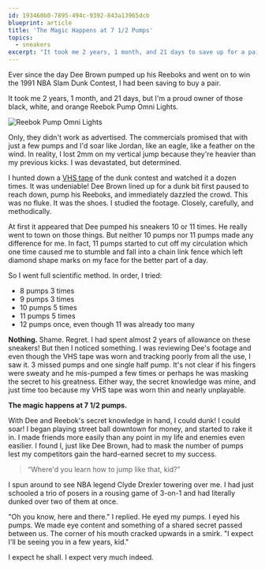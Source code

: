 ```yaml
---
id: 193460b0-7895-494c-9392-843a13965dcb
blueprint: article
title: 'The Magic Happens at 7 1/2 Pumps'
topics:
  - sneakers
excerpt: "It took me 2 years, 1 month, and 21 days to save up for a pair of Reebok Pumps. When I finally got them, they didn't work as advertised. Or did they?"
---
```

Ever since the day Dee Brown pumped up his Reeboks and went on to win the 1991 NBA Slam Dunk Contest, I had been saving to buy a pair.

It took me 2 years, 1 month, and 21 days, but I'm a proud owner of those black, white, and orange Reebok Pump Omni Lights.

![Reebok Pump Omni Lights](/assets/content/reebok-pumps.jpg)

Only, they didn't work as advertised. The commercials promised that with just a few pumps and I'd soar like Jordan, like an eagle, like a feather on the wind. In reality, I lost 2mm on my vertical jump because they're heavier than my previous kicks. I was devastated, but determined.

I hunted down a [VHS tape](https://www.youtube.com/watch?v=6uD8ZqkoM5E) of the dunk contest and watched it a dozen times. It was undeniable! Dee Brown lined up for a dunk bit first paused to reach down, pump his Reeboks, and immediately dazzled the crowd. This was no fluke. It was the shoes. I studied the footage. Closely, carefully, and methodically.

At first it appeared that Dee pumped his sneakers 10 or 11 times. He really went to town on those things. But neither 10 pumps nor 11 pumps made any difference for me. In fact, 11 pumps started to cut off my circulation which one time caused me to stumble and fall into a chain link fence which left diamond shape marks on my face for the better part of a day.

So I went full scientific method. In order, I tried:

- 8 pumps 3 times
- 9 pumps 3 times
- 10 pumps 5 times
- 11 pumps 5 times
- 12 pumps once, even though 11 was already too many

**Nothing.** Shame. Regret. I had spent almost 2 years of allowance on these sneakers! But then I noticed something. I was reviewing Dee's footage and even though the VHS tape was worn and tracking poorly from all the use, I saw it. 3 missed pumps and one single half pump. It's not clear if his fingers were sweaty and he mis-pumped a few times or perhaps he was masking the secret to his greatness. Either way, the secret knowledge was mine, and just time too because my VHS tape was worn thin and nearly unplayable.

**The magic happens at 7 1/2 pumps.**

With Dee and Reebok's secret knowledge in hand, I could dunk! I could soar! I began playing street ball downtown for money, and started to rake it in. I made friends more easily than any point in my life and enemies even easilier. I found I, just like Dee Brown, had to mask the number of pumps lest my competitors gain the hard-earned secret to my success.

> &ldquo;Where'd you learn how to jump like that, kid?&rdquo;

I spun around to see NBA legend Clyde Drexler towering over me. I had just schooled a trio of posers in a rousing game of 3-on-1 and had literally dunked over two of them at once.

"Oh you know, here and there." I replied. He eyed my pumps. I eyed his pumps. We made eye content and something of a shared secret passed between us. The corner of his mouth cracked upwards in a smirk. "I expect I'll be seeing you in a few years, kid."

I expect he shall. I expect very much indeed.
